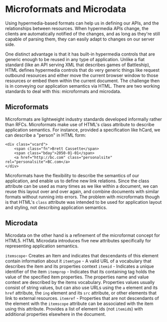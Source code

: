 # Microformats and Microdata

Using hypermedia-based formats can help us in defining our APIs, and the relationships between resources. When hypermedia APIs change, the clients are automatically notified of the changes, and as long as they're still capable of parsing them, they can easily adapt to changes on our server side. 

One distinct advantage is that it has built-in hypermedia controls that are generic enough to be reused in any type of application. Unlike a fiat standard (like an API serving XML that describes games of Battleship), HTML defines hypermedia controls that do very generic things like request outbound resources and either move the current browser window to those resources or embed them within the current document. The challenge then is in conveying our application semantics via HTML. There are two working standards to deal with this: microformats and microdata. 

## Microformats

Microformats are lightweight industry standards developed informally rather than RFCs. Microformats make use of HTML's class attribute to describe application semantics. For instance, provided a specification like hCard, we can describe a "person" in HTML form:

	<div class="vcard">
		<span class="fn">Brett Cassette</span>
		<span class="bday">2050-01-01</span>
		<a href="http://bc.com" class="personalsite" rel="personalsite">BC.com</a>
	</div>

Microformats have the flexibility to describe the semantics of our application, and enable us to define new link relations. Since the class attribute can be used as many times as we like within a document, we can reuse this layout over and over again, and combine documents with similar formats without running into errors. The problem with microformats though is that HTML's `class` attribute was intended to be used for application layout and styling, not describing application semantics. 

## Microdata

Microdata on the other hand is a refinement of the microformat concept for HTML5. HTML Microdata introduces five new attributes specifically for representing application semantics. 

`itemscope`- Creates an Item and indicates that descendants of this element contain information about it
`itemtype` - A valid URL of a vocabulary that describes the item and its properties context
`itemid` - Indicates a unique identifier of the item
`itemprop` - Indicates that its containing tag holds the value of the specified item properties. The properties name and value context are described by the items vocabulary. Properties values usually consist of string values, but can also use URLs using the `a` element and its `href` attribute, the `ing` element and its `src` attribute, or other elements that link to external resources.
`itemref` - Properties that are not descendants of the element with the `itemscope` attribute can be associated with the item using this attribute. Provides a list of element ids (not `itemid`s) with additional properties elsewhere in the document. 
